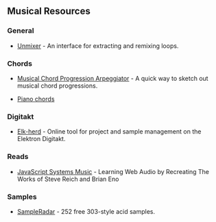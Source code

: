 ## Musical Resources

### General

* [Unmixer](https://unmixer.ongaaccel.jp/) - An interface for extracting and remixing loops.

### Chords

* [Musical Chord Progression Arpeggiator](https://codepen.io/jakealbaugh/full/qNrZyw) - A quick way to sketch out musical chord progressions.

* [Piano chords](http://note.kitchen/)

### Digitakt

* [Elk-herd](https://electric.kitchen/crunch/elk-herd/) - Online tool for project and sample management on the Elektron Digitakt.

### Reads

* [JavaScript Systems Music](https://teropa.info/blog/2016/07/28/javascript-systems-music.html) - Learning Web Audio by Recreating The Works of Steve Reich and Brian Eno

### Samples

* [SampleRadar](https://www.musicradar.com/news/sampleradar-252-free-303-style-acid-samples) - 252 free 303-style acid samples.

